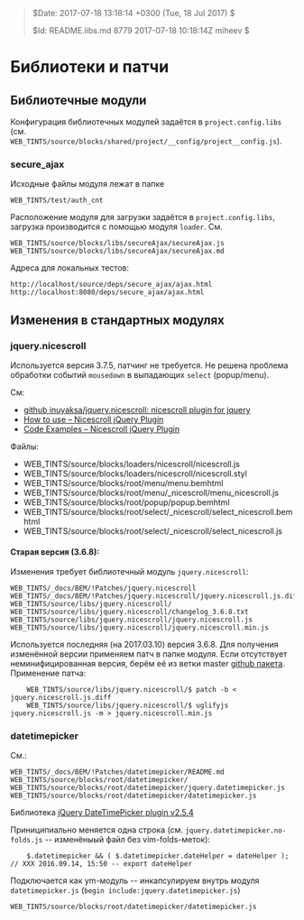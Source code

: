 >
> $Date: 2017-07-18 13:18:14 +0300 (Tue, 18 Jul 2017) $
>
> $Id: README.libs.md 8779 2017-07-18 10:18:14Z miheev $
>

Библиотеки и патчи
==================

Библиотечные модули
-------------------

Конфигурация библиотечных модулей задаётся в `project.config.libs` (см. `WEB_TINTS/source/blocks/shared/project/__config/project__config.js`).

### secure_ajax

Исходные файлы модуля лежат в папке

    WEB_TINTS/test/auth_cnt

Расположение модуля для загрузки задаётся в `project.config.libs`, загрузка производится с помощью модуля `loader`. См.

    WEB_TINTS/source/blocks/libs/secureAjax/secureAjax.js
    WEB_TINTS/source/blocks/libs/secureAjax/secureAjax.md

Адреса для локальных тестов:

    http://localhost/source/deps/secure_ajax/ajax.html
    http://localhost:8080/deps/secure_ajax/ajax.html

Изменения в стандартных модулях
-------------------------------

### jquery.nicescroll

Используется версия 3.7.5, патчинг не требуется. Не решена проблема обработки событий `mousedown` в выпадающих `select` (popup/menu).

См:

- [github inuyaksa/jquery.nicescroll: nicescroll plugin for jquery](https://github.com/inuyaksa/jquery.nicescroll)
- [How to use – Nicescroll jQuery Plugin](https://nicescroll.areaaperta.com/how-to-use/)
- [Code Examples – Nicescroll jQuery Plugin](https://nicescroll.areaaperta.com/demo/)

Файлы:

- WEB_TINTS/source/blocks/loaders/nicescroll/nicescroll.js
- WEB_TINTS/source/blocks/loaders/nicescroll/nicescroll.styl
- WEB_TINTS/source/blocks/root/menu/menu.bemhtml
- WEB_TINTS/source/blocks/root/menu/_nicescroll/menu_nicescroll.js
- WEB_TINTS/source/blocks/root/popup/popup.bemhtml
- WEB_TINTS/source/blocks/root/select/_nicescroll/select_nicescroll.bemhtml
- WEB_TINTS/source/blocks/root/select/_nicescroll/select_nicescroll.js

#### Старая версия (3.6.8):

Изменения требует библиотечный модуль `jquery.nicescroll`:

    WEB_TINTS/_docs/BEM/!Patches/jquery.nicescroll
    WEB_TINTS/_docs/BEM/!Patches/jquery.nicescroll/jquery.nicescroll.js.diff
    WEB_TINTS/source/libs/jquery.nicescroll/
    WEB_TINTS/source/libs/jquery.nicescroll/changelog_3.6.8.txt
    WEB_TINTS/source/libs/jquery.nicescroll/jquery.nicescroll.js
    WEB_TINTS/source/libs/jquery.nicescroll/jquery.nicescroll.min.js

Используется последняя (на 2017.03.10) версия 3.6.8. Для получения изменённой версии применяем патч в папке модуля. Если отсутствует неминифицированная версия, берём её из ветки master [github пакета](https://github.com/inuyaksa/jquery.nicescroll). Применение патча:

```shell
    WEB_TINTS/source/libs/jquery.nicescroll/$ patch -b < jquery.nicescroll.js.diff
    WEB_TINTS/source/libs/jquery.nicescroll/$ uglifyjs jquery.nicescroll.js -m > jquery.nicescroll.min.js
```

### datetimepicker

См.:

    WEB_TINTS/_docs/BEM/!Patches/datetimepicker/README.md
    WEB_TINTS/source/blocks/root/datetimepicker/
    WEB_TINTS/source/blocks/root/datetimepicker/jquery.datetimepicker.js
    WEB_TINTS/source/blocks/root/datetimepicker/datetimepicker.js

Библиотека [jQuery DateTimePicker plugin v2.5.4](http://xdsoft.net/jqplugins/datetimepicker/)

Приниципиально меняется одна строка (см. `jquery.datetimepicker.no-folds.js` -- изменёныый файл без vim-folds-меток):

```
    $.datetimepicker && ( $.datetimepicker.dateHelper = dateHelper ); // XXX 2016.09.14, 15:50 -- export dateHelper
```

Подключается как ym-модуль -- инкапсулируем внутрь модуля `datetimepicker.js` (`begin include:jquery.datetimepicker.js`)

    WEB_TINTS/source/blocks/root/datetimepicker/datetimepicker.js

